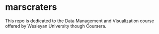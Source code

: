 # marscraters
This repo is dedicated to the Data Management and Visualization course offered by Wesleyan University though Coursera.
